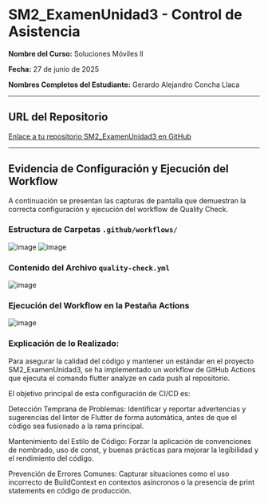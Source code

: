 # SM2_ExamenUnidad3 - Control de Asistencia

**Nombre del Curso:** Soluciones Móviles ll

**Fecha:** 27 de junio de 2025

**Nombres Completos del Estudiante:** Gerardo Alejandro Concha Llaca

---

## URL del Repositorio

[Enlace a tu repositorio SM2_ExamenUnidad3 en GitHub](TU_URL_DEL_REPOSITORIO_AQUI)

---

## Evidencia de Configuración y Ejecución del Workflow

A continuación se presentan las capturas de pantalla que demuestran la correcta configuración y ejecución del workflow de Quality Check.

### Estructura de Carpetas `.github/workflows/`

![image](https://github.com/user-attachments/assets/0a9888ff-a97e-4ec2-8732-499f7f25d16e)
![image](https://github.com/user-attachments/assets/0163da0b-20e7-48be-b83a-b6112b9bfc44)

### Contenido del Archivo `quality-check.yml`

![image](https://github.com/user-attachments/assets/ac181605-481f-484c-bf46-1f09f47917bd)

### Ejecución del Workflow en la Pestaña Actions

![image](https://github.com/user-attachments/assets/465681f0-6e88-4973-9efa-a0efff4efd98)

### Explicación de lo Realizado:

Para asegurar la calidad del código y mantener un estándar en el proyecto SM2_ExamenUnidad3, se ha implementado un workflow de GitHub Actions que ejecuta el comando flutter analyze en cada push al repositorio.

El objetivo principal de esta configuración de CI/CD es:

Detección Temprana de Problemas: Identificar y reportar advertencias y sugerencias del linter de Flutter de forma automática, antes de que el código sea fusionado a la rama principal.

Mantenimiento del Estilo de Código: Forzar la aplicación de convenciones de nombrado, uso de const, y buenas prácticas para mejorar la legibilidad y el rendimiento del código.

Prevención de Errores Comunes: Capturar situaciones como el uso incorrecto de BuildContext en contextos asíncronos o la presencia de print statements en código de producción.
